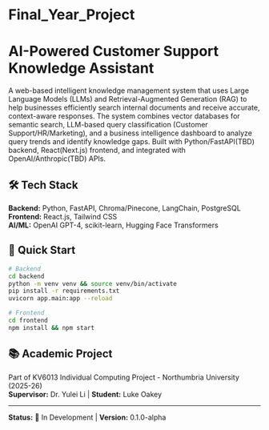 # Final_Year_Project
# AI-Powered Customer Support Knowledge Assistant

A web-based intelligent knowledge management system that uses Large Language Models (LLMs) and Retrieval-Augmented Generation (RAG) to help businesses efficiently search internal documents and receive accurate, context-aware responses. The system combines vector databases for semantic search, LLM-based query classification (Customer Support/HR/Marketing), and a business intelligence dashboard to analyze query trends and identify knowledge gaps. Built with Python/FastAPI(TBD) backend, React(Next.js) frontend, and integrated with OpenAI/Anthropic(TBD) APIs.

## 🛠️ Tech Stack

**Backend:** Python, FastAPI, Chroma/Pinecone, LangChain, PostgreSQL  
**Frontend:** React.js, Tailwind CSS  
**AI/ML:** OpenAI GPT-4, scikit-learn, Hugging Face Transformers

## 🚀 Quick Start
```bash
# Backend
cd backend
python -m venv venv && source venv/bin/activate
pip install -r requirements.txt
uvicorn app.main:app --reload

# Frontend
cd frontend
npm install && npm start
```

## 📚 Academic Project

Part of KV6013 Individual Computing Project - Northumbria University (2025-26)  
**Supervisor:** Dr. Yulei Li | **Student:** Luke Oakey

---

**Status:** 🚧 In Development | **Version:** 0.1.0-alpha
